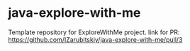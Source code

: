 # java-explore-with-me
Template repository for ExploreWithMe project.
link for PR:
https://github.com/IZarubitskiy/java-explore-with-me/pull/3